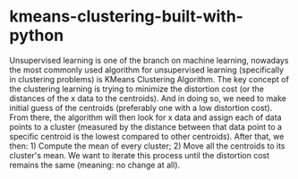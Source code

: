 # kmeans-clustering-built-with-python
Unsupervised learning is one of the branch on machine learning, nowadays the most commonly used algorithm for unsupervised learning (specifically in clustering problems) is KMeans Clustering Algorithm. The key concept of the clustering learning is trying to minimize the distortion cost (or the distances of the x data to the centroids). And in doing so, we need to make initial guess of the centroids (preferably one with a low distortion cost). From there, the algorithm will then look for x data and assign each of data points to a cluster (measured by the distance between that data point to a specific centroid is the lowest compared to other centroids). After that, we then: 1) Compute the mean of every cluster; 2) Move all the centroids to its cluster's mean. We want to iterate this process until the distortion cost remains the same (meaning: no change at all).
